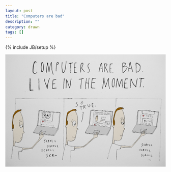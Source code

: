 ```yaml
---
layout: post
title: "Computers are bad"
description: ""
category: drawn
tags: []
---
```

{% include JB/setup %}

<img src="/assets/images/computers-are-bad.png"/>
